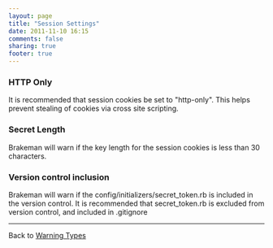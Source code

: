 ```yaml
---
layout: page
title: "Session Settings"
date: 2011-11-10 16:15
comments: false
sharing: true
footer: true
---
```


### HTTP Only

It is recommended that session cookies be set to "http-only". This helps prevent stealing of cookies via cross site scripting.

### Secret Length

Brakeman will warn if the key length for the session cookies is less than 30 characters.

### Version control inclusion

Brakeman will warn if the config/initializers/secret_token.rb is included in the version control. It is recommended that secret_token.rb is excluded from version control, and included in .gitignore

---
Back to [Warning Types](/docs/warning_types)

